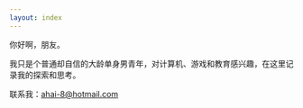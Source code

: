 ```yaml
---
layout: index
---
```


你好啊，朋友。

我只是个普通却自信的大龄单身男青年，对计算机、游戏和教育感兴趣，在这里记录我的探索和思考。

联系我：[ahai-8@hotmail.com](mailto:ahai-8@hotmail.com)

<!--
>小提示：按 Ctrl + F 可以在本页打开搜索（等文章多了再启用本行）
-->